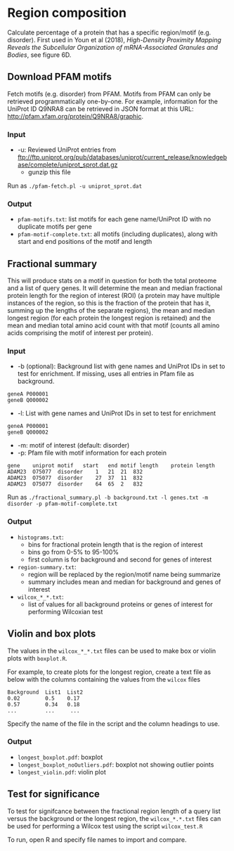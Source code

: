 # Region composition

Calculate percentage of a protein that has a specific region/motif (e.g. disorder). First used in
Youn et al (2018), *High-Density Proximity Mapping Reveals the Subcellular Organization of mRNA-Associated
Granules and Bodies*, see figure 6D.

## Download PFAM motifs

Fetch motifs (e.g. disorder) from PFAM. Motifs from PFAM can only be retrieved programmatically
one-by-one. For example, information for the UniProt ID Q9NRA8 can be retrieved in JSON format at
this URL: http://pfam.xfam.org/protein/Q9NRA8/graphic.

### Input

* -u: Reviewed UniProt entries from ftp://ftp.uniprot.org/pub/databases/uniprot/current_release/knowledgebase/complete/uniprot_sprot.dat.gz
  * gunzip this file

Run as `./pfam-fetch.pl -u uniprot_sprot.dat`

### Output

* `pfam-motifs.txt`: list motifs for each gene name/UniProt ID with no duplicate motifs per gene
* `pfam-motif-complete.txt`: all motifs (including duplicates), along with start and end positions of the motif and length

## Fractional summary

This will produce stats on a motif in question for both the total proteome and a list of query genes.
It will determine the mean and median fractional protein length for the region of interest (ROI)
(a protein may have multiple instances of the region, so this is the fraction of the protein that has it,
summing up the lengths of the separate regions), the mean and median longest region (for each protein the
longest region is retained) and the mean and median total amino acid count with that motif (counts all
amino acids comprising the motif of interest per protein).

### Input
* -b (optional): Background list with gene names and UniProt IDs in set to test for enrichment.
If missing, uses all entries in Pfam file as background.
```
geneA P000001
geneB Q000002
```
* -l: List with gene names and UniProt IDs in set to test for enrichment
```
geneA P000001
geneB Q000002
```
* -m: motif of interest (default: disorder)
* -p: Pfam file with motif information for each protein
```
gene	uniprot	motif	start	end	motif length	protein length
ADAM23	O75077	disorder	1	21	21	832
ADAM23	O75077	disorder	27	37	11	832
ADAM23	O75077	disorder	64	65	2	832
```

Run as `./fractional_summary.pl -b background.txt -l genes.txt -m disorder -p pfam-motif-complete.txt`

### Output

* `histograms.txt`:
  * bins for fractional protein length that is the region of interest
  * bins go from 0-5% to 95-100%
  * first column is for background and second for genes of interest
* `region-summary.txt`:
  * region will be replaced by the region/motif name being summarize
  * summary includes mean and median for background and genes of interest
* `wilcox_*_*.txt`:
  * list of values for all background proteins or genes of interest for performing Wilcoxian test

## Violin and box plots

The values in the `wilcox_*_*.txt` files can be used to make box or violin plots with `boxplot.R`.

For example, to create plots for the longest region, create a text file as below with the
columns containing the values from the `wilcox` files

```
Background  List1  List2
0.02        0.5    0.17
0.57        0.34   0.18
...         ...     ...
```

Specify the name of the file in the script and the column headings to use.

### Output

* `longest_boxplot.pdf`: boxplot
* `longest_boxplot_noOutliers.pdf`: boxplot not showing outlier points
* `longest_violin.pdf`: violin plot

## Test for significance

To test for signifcance between the fractional region length of a query list versus the background
or the longest region, the `wilcox_*.*.txt` files can be used for performing a Wilcox test using
the script `wilcox_test.R`

To run, open R and specify file names to import and compare.
